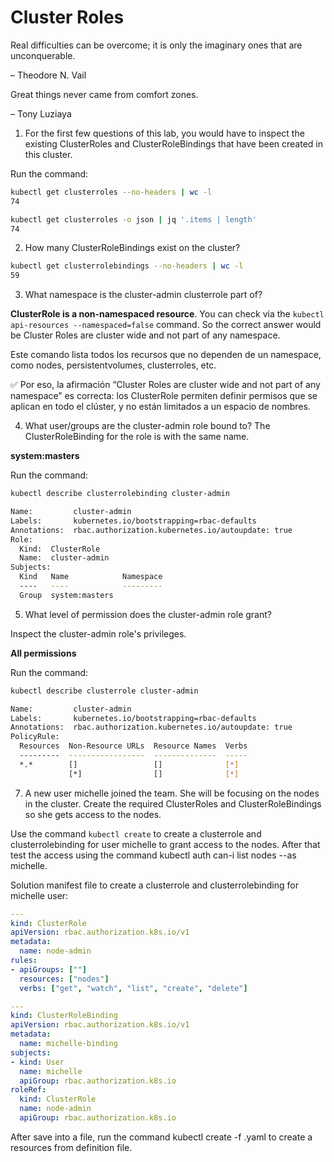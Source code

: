# Cluster Roles

Real difficulties can be overcome; it is only the imaginary ones that are unconquerable.

– Theodore N. Vail

Great things never came from comfort zones.

– Tony Luziaya


1. For the first few questions of this lab, you would have to inspect the existing ClusterRoles and ClusterRoleBindings that have been created in this cluster.

Run the command: 

```bash
kubectl get clusterroles --no-headers | wc -l
74

kubectl get clusterroles -o json | jq '.items | length'
74
```

2. How many ClusterRoleBindings exist on the cluster?

```bash
kubectl get clusterrolebindings --no-headers | wc -l
59
```

3. What namespace is the cluster-admin clusterrole part of?

**ClusterRole is a non-namespaced resource**. You can check via the ``` kubectl api-resources --namespaced=false ``` command. So the correct answer would be Cluster Roles are cluster wide and not part of any namespace.

Este comando lista todos los recursos que no dependen de un namespace, como nodes, persistentvolumes, clusterroles, etc.

✅ Por eso, la afirmación “Cluster Roles are cluster wide and not part of any namespace” es correcta: los ClusterRole permiten definir permisos que se aplican en todo el clúster, y no están limitados a un espacio de nombres.

4. What user/groups are the cluster-admin role bound to?
The ClusterRoleBinding for the role is with the same name.

**system:masters**

Run the command: 

```bash
kubectl describe clusterrolebinding cluster-admin

Name:         cluster-admin
Labels:       kubernetes.io/bootstrapping=rbac-defaults
Annotations:  rbac.authorization.kubernetes.io/autoupdate: true
Role:
  Kind:  ClusterRole
  Name:  cluster-admin
Subjects:
  Kind   Name            Namespace
  ----   ----            ---------
  Group  system:masters  
```

5. What level of permission does the cluster-admin role grant?

Inspect the cluster-admin role's privileges.

**All permissions**

Run the command: 

```bash
kubectl describe clusterrole cluster-admin

Name:         cluster-admin
Labels:       kubernetes.io/bootstrapping=rbac-defaults
Annotations:  rbac.authorization.kubernetes.io/autoupdate: true
PolicyRule:
  Resources  Non-Resource URLs  Resource Names  Verbs
  ---------  -----------------  --------------  -----
  *.*        []                 []              [*]
             [*]                []              [*]
```

7. A new user michelle joined the team. She will be focusing on the nodes in the cluster. Create the required ClusterRoles and ClusterRoleBindings so she gets access to the nodes.

Use the command ``` kubectl create ``` to create a clusterrole and clusterrolebinding for user michelle to grant access to the nodes.
After that test the access using the command kubectl auth can-i list nodes --as michelle.

Solution manifest file to create a clusterrole and clusterrolebinding for michelle user:

```yaml
---
kind: ClusterRole
apiVersion: rbac.authorization.k8s.io/v1
metadata:
  name: node-admin
rules:
- apiGroups: [""]
  resources: ["nodes"]
  verbs: ["get", "watch", "list", "create", "delete"]

---
kind: ClusterRoleBinding
apiVersion: rbac.authorization.k8s.io/v1
metadata:
  name: michelle-binding
subjects:
- kind: User
  name: michelle
  apiGroup: rbac.authorization.k8s.io
roleRef:
  kind: ClusterRole
  name: node-admin
  apiGroup: rbac.authorization.k8s.io
```

After save into a file, run the command kubectl create -f <file-name>.yaml to create a resources from definition file.













